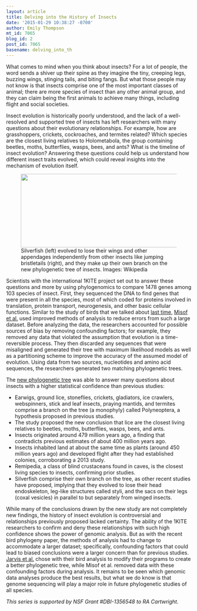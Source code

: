 ```yaml
---
layout: article
title: Delving into the History of Insects
date: '2015-01-29 10:38:27 -0700'
author: Emily Thompson
mt_id: 7065
blog_id: 2
post_id: 7065
basename: delving_into_th
---
```

What comes to mind when you think about insects? For a lot of people, the word sends a shiver up their spine as they imagine the tiny, creeping legs, buzzing wings, stinging tails, and biting fangs. But what those people may not know is that insects comprise one of the most important classes of animal; there are more species of insect than any other animal group, and they can claim being the first animals to achieve many things, including flight and social societies.

Insect evolution is historically poorly understood, and the lack of a well-resolved and supported tree of insects has left researchers with many questions about their evolutionary relationships. For example, how are grasshoppers, crickets, cockroaches, and termites related? Which species are the closest living relatives to Holometabola, the group containing beetles, moths, butterflies, wasps, bees, and ants? What is the timeline of insect evolution? Answering these questions could help us understand how different insect traits evolved, which could reveal insights into the mechanism of evolution itself. 

<figure>
<img src="http://pandasthumb.org/archives/2015/01/29/bugs-page-001.jpg" alt="" width="500" height="200" style="float:right;" />
<figcaption markdown="span">
Silverfish (left) evolved to lose their wings and other appendages independently from other insects like jumping bristletails (right), and they make up their own branch on the new phylogenetic tree of insects.  
Images: Wikipedia

</figcaption>
</figure>

Scientists with the international 1KITE project set out to answer these questions and more by using phylogenomics to compare 1478 genes among 103 species of insect.  First, they sequenced the DNA to find genes that were present in all the species, most of which coded for proteins involved in translation, protein transport, neurogenesis, and other basic cellular functions. Similar to the study of birds that we talked about [last time](http://pandasthumb.org/archives/2015/01/phylogenomics-r.html), [Misof et al.](http://www.sciencemag.org/content/346/6210/763) used improved methods of analysis to reduce errors from such a large dataset. Before analyzing the data, the researchers accounted for possible sources of bias by removing confounding factors; for example, they removed any data that violated the assumption that evolution is a time-reversible process. They then discarded any sequences that were misaligned and generated their tree with maximum likelihood models as well as a partitioning scheme to improve the accuracy of the assumed model of evolution. Using data from two sources, nucleotides and amino acid sequences, the researchers generated two matching phylogenetic trees.

The [new phylogenetic tree](http://pandasthumb.org/archives/2015/01/29/insect%20tree.jpg) was able to answer many questions about insects with a higher statistical confidence than previous studies:



* Earwigs, ground lice, stoneflies, crickets, gladiators, ice crawlers, webspinners, stick and leaf insects, praying mantids, and termites comprise a branch on the tree (a monophyly) called Polyneoptera, a hypothesis proposed in previous studies.
*  The study proposed the new conclusion that lice are the closest living relatives to beetles, moths, butterflies, wasps, bees, and ants.
* Insects originated around 479 million years ago, a finding that contradicts previous estimates of about 400 million years ago.
* Insects inhabited land at about the same time as plants (around 450 million years ago) and developed flight after they had established colonies, corroborating a 2013 study.
* Remipedia, a class of blind crustaceans found in caves, is the closest living species to insects, confirming prior studies.
* Silverfish comprise their own branch on the tree, as other recent studies have proposed, implying that they evolved to lose their head endoskeleton, leg-like structures called styli, and the sacs on their legs (coxal vesicles) in parallel to but separately from winged insects.


While many of the conclusions drawn by the new study are not completely new findings, the history of insect evolution is controversial and relationships previously proposed lacked certainty. The ability of the 1KITE researchers to confirm and deny these relationships with such high confidence shows the power of genomic analysis. But as with the recent bird phylogeny paper, the methods of analysis had to change to accommodate a larger dataset; specifically, confounding factors that could lead to biased conclusions were a larger concern than for previous studies. [Jarvis et al.](http://www.sciencemag.org/content/346/6215/1320.full) chose with their bird analysis to modify their programs to create a better phylogenetic tree, while Misof et al. removed data with these confounding factors during analysis. It remains to be seen which genomic data analyses produce the best results, but what we do know is that genome sequencing will play a major role in future phylogenetic studies of all species. 

_This series is supported by NSF Grant #DBI-1356548 to RA Cartwright._
